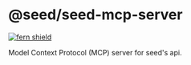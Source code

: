 # @seed/seed-mcp-server

[![fern shield](https://img.shields.io/badge/%F0%9F%8C%BF-Built%20with%20Fern-brightgreen)](https://buildwithfern.com?utm_source=github&utm_medium=github&utm_campaign=readme&utm_source=%40seed%2Fseed-mcp-server)

Model Context Protocol (MCP) server for seed's api.
